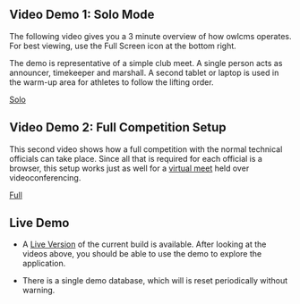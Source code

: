 ## Video Demo 1: Solo Mode

The following video gives you a 3 minute overview of how owlcms operates.  For best viewing, use the Full Screen icon at the bottom right.

The demo is representative of a simple club meet.  A single person acts as announcer, timekeeper and marshall.  A second tablet or laptop is used in the warm-up area for athletes to follow the lifting order.

[Solo](img/Tutorials/SoloDemo.mp4 ':include width=100% controls')

## Video Demo 2: Full Competition Setup

This second video shows how a full competition with the normal technical officials can take place.  Since all that is required for each official is a browser, this setup works just as well for a [virtual meet](VirtualOverview) held over videoconferencing.

[Full](img/Tutorials/FullSetup.mp4 ':include width=100% controls')

## Live Demo

- A [Live Version](https://owlcms.fly.dev) of the current build is available.  After looking at the videos above, you should be able to use the demo to explore the application.  

- There is a single demo database, which will is reset periodically without warning.

